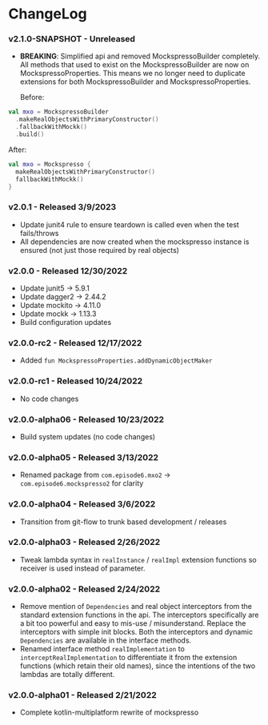 # ChangeLog

### v2.1.0-SNAPSHOT - Unreleased

- **BREAKING**: Simplified api and removed MockspressoBuilder completely. All methods that used to exist on the
  MockspressoBuilder are now on MockspressoProperties. This means we no longer need to duplicate extensions for both
  MockspressoBuilder and MockspressoProperties.

  Before:

```kotlin
val mxo = MockspressoBuilder
  .makeRealObjectsWithPrimaryConstructor()
  .fallbackWithMockk()
  .build()
```

After:

```kotlin
val mxo = Mockspresso {
  makeRealObjectsWithPrimaryConstructor()
  fallbackWithMockk()
}
```

### v2.0.1 - Released 3/9/2023

- Update junit4 rule to ensure teardown is called even when the test fails/throws
- All dependencies are now created when the mockspresso instance is ensured (not just those required by real objects)

### v2.0.0 - Released 12/30/2022

- Update junit5 -> 5.9.1
- Update dagger2 -> 2.44.2
- Update mockito -> 4.11.0
- Update mockk -> 1.13.3
- Build configuration updates

### v2.0.0-rc2 - Released 12/17/2022

- Added `fun MockspressoProperties.addDynamicObjectMaker`

### v2.0.0-rc1 - Released 10/24/2022

- No code changes

### v2.0.0-alpha06 - Released 10/23/2022

- Build system updates (no code changes)

### v2.0.0-alpha05 - Released 3/13/2022

- Renamed package from `com.episode6.mxo2` -> `com.episode6.mockspresso2` for clarity

### v2.0.0-alpha04 - Released 3/6/2022

- Transition from git-flow to trunk based development / releases

### v2.0.0-alpha03 - Released 2/26/2022

- Tweak lambda syntax in `realInstance` / `realImpl` extension functions so receiver is used instead of parameter.

### v2.0.0-alpha02 - Released 2/24/2022

- Remove mention of `Dependencies` and real object interceptors from the standard extension functions in the api. The
  interceptors specifically are a bit too powerful and easy to mis-use / misunderstand. Replace the interceptors with
  simple init blocks. Both the interceptors and dynamic `Dependencies` are available in the interface methods.
- Renamed interface method `realImplementation` to `interceptRealImplementation` to differentiate it from the extension
  functions (which retain their old names), since the intentions of the two lambdas are totally different.

### v2.0.0-alpha01 - Released 2/21/2022

- Complete kotlin-multiplatform rewrite of mockspresso
